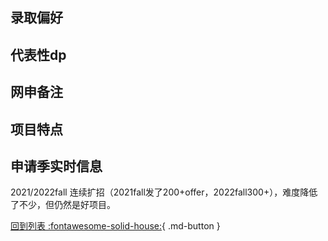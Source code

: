 ## 录取偏好

## 代表性dp

## 网申备注

## 项目特点

## 申请季实时信息
2021/2022fall 连续扩招（2021fall发了200+offer，2022fall300+），难度降低了不少，但仍然是好项目。

[回到列表 :fontawesome-solid-house:](选校梯度.md){ .md-button }
